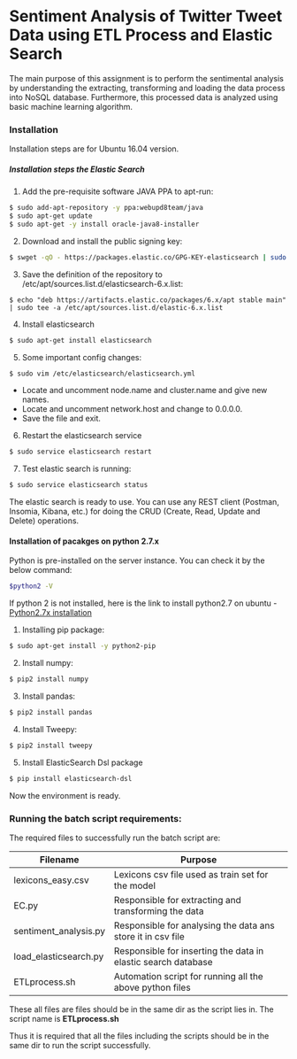 # Sentiment Analysis of Twitter Tweet Data using ETL Process and Elastic Search

The main purpose of this assignment is to perform the sentimental analysis by understanding the extracting, transforming and loading the data process into NoSQL database. Furthermore, this processed data is analyzed using basic machine learning algorithm.

### Installation

Installation steps are for Ubuntu 16.04 version.

##### Installation steps the Elastic Search
1. Add the pre-requisite software JAVA PPA to apt-run:

```sh
$ sudo add-apt-repository -y ppa:webupd8team/java
$ sudo apt-get update
$ sudo apt-get -y install oracle-java8-installer
```
2. Download and install the public signing key:
```sh
$ swget -qO - https://packages.elastic.co/GPG-KEY-elasticsearch | sudo apt-key add -
```

3. Save the definition of the repository to /etc/apt/sources.list.d/elasticsearch-6.x.list:
```
$ echo "deb https://artifacts.elastic.co/packages/6.x/apt stable main" | sudo tee -a /etc/apt/sources.list.d/elastic-6.x.list
```
4.  Install elasticsearch
```sh
$ sudo apt-get install elasticsearch
```
5.  Some important config changes:
```sh
$ sudo vim /etc/elasticsearch/elasticsearch.yml
```
* Locate and uncomment node.name and cluster.name and give new names.
* Locate and uncomment network.host and change to 0.0.0.0.
* Save the file and exit.
6. Restart the elasticsearch service
```sh
$ sudo service elasticsearch restart
```
7. Test elastic search is running:
```sh
$ sudo service elasticsearch status
```
The elastic search is ready to use. You can use any REST client (Postman, Insomia, Kibana, etc.) for doing the CRUD (Create, Read, Update and Delete) operations.

#### Installation of pacakges on python 2.7.x
Python is pre-installed on the server instance. You can check it by the below command:
```sh
$python2 -V
```
If python 2 is not installed, here is the link to install python2.7 on ubuntu - [Python2.7x installation](https://tecadmin.net/install-python-2-7-on-ubuntu-and-linuxmint/)

1. Installing pip package:
```sh
$ sudo apt-get install -y python2-pip
```
2. Install numpy:
```sh
$ pip2 install numpy  
```
3. Install pandas:
```sh
$ pip2 install pandas  
```

4. Install Tweepy:
```sh
$ pip2 install tweepy  
```

5. Install ElasticSearch Dsl package 
```sh
$ pip install elasticsearch-dsl  
```
Now the environment is ready.

### Running the batch script requirements:

The required files to successfully run the batch script are: <br />

| Filename      | Purpose       |
| ------------- | ------------- |
| lexicons_easy.csv      | Lexicons csv file used as train set for the model |
| EC.py      | Responsible for extracting and transforming the data      |
| sentiment_analysis.py | Responsible for analysing the data ans store it in csv file   |
| load_elasticsearch.py | Responsible for inserting the data in elastic search database |
| ETLprocess.sh | Automation script for running all the above python files   |

These all files are files should be in the same dir as the script lies in. The script name is **ETLprocess.sh**

Thus it is required that all the files including the scripts should be in the same dir to run the script successfully.

